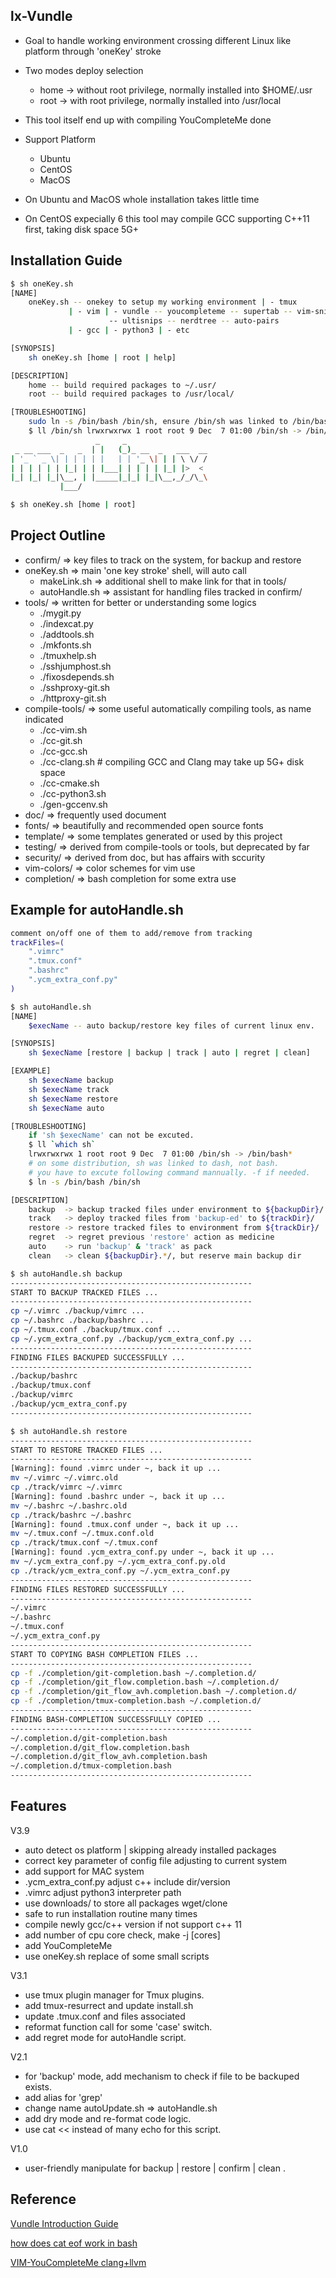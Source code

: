 ## lx-Vundle
- Goal to handle working environment crossing different Linux like platform through 'oneKey' stroke

- Two modes deploy selection
    - home -> without root privilege, normally installed into $HOME/.usr
    - root -> with root privilege, normally installed into /usr/local

- This tool itself end up with compiling YouCompleteMe done

- Support Platform
    - Ubuntu
    - CentOS
    - MacOS

- On Ubuntu and MacOS whole installation takes little time

- On CentOS expecially 6 this tool may compile GCC supporting C++11 first, taking disk space 5G+

## Installation Guide
```bash
$ sh oneKey.sh
[NAME]
    oneKey.sh -- onekey to setup my working environment | - tmux
             | - vim | - vundle -- youcompleteme -- supertab -- vim-snippets
                      -- ultisnips -- nerdtree -- auto-pairs
             | - gcc | - python3 | - etc

[SYNOPSIS]
    sh oneKey.sh [home | root | help]

[DESCRIPTION]
    home -- build required packages to ~/.usr/
    root -- build required packages to /usr/local/

[TROUBLESHOOTING]
    sudo ln -s /bin/bash /bin/sh, ensure /bin/sh was linked to /bin/bash.
    $ ll /bin/sh lrwxrwxrwx 1 root root 9 Dec  7 01:00 /bin/sh -> /bin/bash*
                   _     _
 _ __ ___  _   _  | |   (_)_ __  _   ___  __
| '_ ` _ \| | | | | |   | | '_ \| | | \ \/ /
| | | | | | |_| | | |___| | | | | |_| |>  <
|_| |_| |_|\__, | |_____|_|_| |_|\__,_/_/\_\
           |___/

```
```bash
$ sh oneKey.sh [home | root]
```

## Project Outline
- confirm/  => key files to track on the system, for backup and restore
- oneKey.sh => main 'one key stroke' shell, will auto call
    - makeLink.sh   => additional shell to make link for that in tools/
    - autoHandle.sh => assistant for handling files tracked in confirm/
- tools/    => written for better or understanding some logics
    - ./mygit.py
    - ./indexcat.py
    - ./addtools.sh
    - ./mkfonts.sh
    - ./tmuxhelp.sh
    - ./sshjumphost.sh
    - ./fixosdepends.sh
    - ./sshproxy-git.sh
    - ./httproxy-git.sh
- compile-tools/  => some useful automatically compiling tools, as name indicated
    -  ./cc-vim.sh
    -  ./cc-git.sh
    -  ./cc-gcc.sh
    -  ./cc-clang.sh # compiling GCC and Clang may take up 5G+ disk space
    -  ./cc-cmake.sh
    -  ./cc-python3.sh
    -  ./gen-gccenv.sh
- doc/   => frequently used document
- fonts/ => beautifully and recommended open source fonts
- template/ => some templates generated or used by this project
- testing/  => derived from compile-tools or tools, but deprecated by far
- security/ => derived from doc, but has affairs with sccurity
- vim-colors/ => color schemes for vim use
- completion/ => bash completion for some extra use

## Example for autoHandle.sh
```bash
comment on/off one of them to add/remove from tracking
trackFiles=(
    ".vimrc"
    ".tmux.conf"
    ".bashrc"
    ".ycm_extra_conf.py"
)
```

```bash
$ sh autoHandle.sh
[NAME]
    $execName -- auto backup/restore key files of current linux env.

[SYNOPSIS]
    sh $execName [restore | backup | track | auto | regret | clean]

[EXAMPLE]
    sh $execName backup
    sh $execName track
    sh $execName restore
    sh $execName auto

[TROUBLESHOOTING]
    if 'sh $execName' can not be excuted.
    $ ll `which sh`
    lrwxrwxrwx 1 root root 9 Dec  7 01:00 /bin/sh -> /bin/bash*
    # on some distribution, sh was linked to dash, not bash.
    # you have to excute following command mannually. -f if needed.
    $ ln -s /bin/bash /bin/sh

[DESCRIPTION]
    backup  -> backup tracked files under environment to ${backupDir}/
    track   -> deploy tracked files from 'backup-ed' to ${trackDir}/
    restore -> restore tracked files to environment from ${trackDir}/
    regret  -> regret previous 'restore' action as medicine
    auto    -> run 'backup' & 'track' as pack
    clean   -> clean ${backupDir}.*/, but reserve main backup dir
```
```bash
$ sh autoHandle.sh backup
------------------------------------------------------
START TO BACKUP TRACKED FILES ...
------------------------------------------------------
cp ~/.vimrc ./backup/vimrc ...
cp ~/.bashrc ./backup/bashrc ...
cp ~/.tmux.conf ./backup/tmux.conf ...
cp ~/.ycm_extra_conf.py ./backup/ycm_extra_conf.py ...
------------------------------------------------------
FINDING FILES BACKUPED SUCCESSFULLY ...
------------------------------------------------------
./backup/bashrc
./backup/tmux.conf
./backup/vimrc
./backup/ycm_extra_conf.py
------------------------------------------------------
```
```bash
$ sh autoHandle.sh restore
------------------------------------------------------
START TO RESTORE TRACKED FILES ...
------------------------------------------------------
[Warning]: found .vimrc under ~, back it up ...
mv ~/.vimrc ~/.vimrc.old
cp ./track/vimrc ~/.vimrc
[Warning]: found .bashrc under ~, back it up ...
mv ~/.bashrc ~/.bashrc.old
cp ./track/bashrc ~/.bashrc
[Warning]: found .tmux.conf under ~, back it up ...
mv ~/.tmux.conf ~/.tmux.conf.old
cp ./track/tmux.conf ~/.tmux.conf
[Warning]: found .ycm_extra_conf.py under ~, back it up ...
mv ~/.ycm_extra_conf.py ~/.ycm_extra_conf.py.old
cp ./track/ycm_extra_conf.py ~/.ycm_extra_conf.py
------------------------------------------------------
FINDING FILES RESTORED SUCCESSFULLY ...
------------------------------------------------------
~/.vimrc
~/.bashrc
~/.tmux.conf
~/.ycm_extra_conf.py
------------------------------------------------------
START TO COPYING BASH COMPLETION FILES ...
------------------------------------------------------
cp -f ./completion/git-completion.bash ~/.completion.d/
cp -f ./completion/git_flow.completion.bash ~/.completion.d/
cp -f ./completion/git_flow_avh.completion.bash ~/.completion.d/
cp -f ./completion/tmux-completion.bash ~/.completion.d/
------------------------------------------------------
FINDING BASH-COMPLETION SUCCESSFULLY COPIED ...
------------------------------------------------------
~/.completion.d/git-completion.bash
~/.completion.d/git_flow.completion.bash
~/.completion.d/git_flow_avh.completion.bash
~/.completion.d/tmux-completion.bash
------------------------------------------------------
```

## Features
V3.9
* auto detect os platform | skipping already installed packages
* correct key parameter of config file adjusting to current system
* add support for MAC system
* .ycm_extra_conf.py adjust c++ include dir/version
* .vimrc adjust python3 interpreter path
* use downloads/ to store all packages wget/clone
* safe to run installation routine many times
* compile newly gcc/c++ version if not support c++ 11
* add number of cpu core check, make -j [cores]
* add YouCompleteMe
* use oneKey.sh replace of some small scripts

V3.1
* use tmux plugin manager for Tmux plugins.
* add tmux-resurrect and update install.sh
* update .tmux.conf and files associated
* reformat function call for some 'case' switch.
* add regret mode for autoHandle script.

V2.1
* for 'backup' mode, add mechanism to check if file to be backuped exists.
* add alias for 'grep'
* change name autoUpdate.sh => autoHandle.sh
* add dry mode and re-format code logic.
* use cat << instead of many echo for this script.

V1.0
* user-friendly manipulate for backup | restore | confirm | clean .

## Reference
[Vundle Introduction Guide](http://www.jianshu.com/p/8d416ac4ad11)

[how does cat eof work in bash](https://stackoverflow.com/questions/2500436/how-does-cat-eof-work-in-bash)

[VIM-YouCompleteMe clang+llvm](https://www.jianshu.com/p/c24f919097b3)
